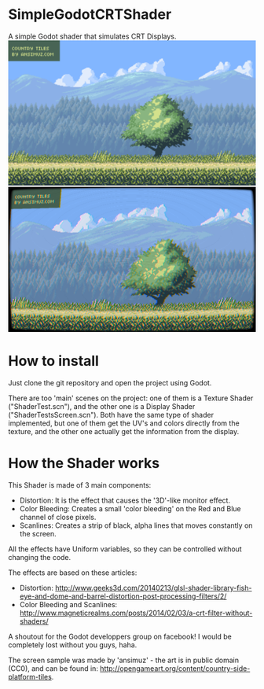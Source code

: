 # SimpleGodotCRTShader
A simple Godot shader that simulates CRT Displays.
![Without Shader](sample.png)
![With Shader](withshader.png)


# How to install
Just clone the git repository and open the project using Godot.

There are too 'main' scenes on the project: one of them is a Texture Shader ("ShaderTest.scn"), and the other one is a Display Shader ("ShaderTestsScreen.scn"). Both have the same type of shader implemented, but one of them get the UV's and colors directly from the texture, and the other one actually get the information from the display.

# How the Shader works
This Shader is made of 3 main components:

* Distortion: It is the effect that causes the '3D'-like monitor effect.
* Color Bleeding: Creates a small 'color bleeding' on the Red and Blue channel of close pixels.
* Scanlines: Creates a strip of black, alpha lines that moves constantly on the screen.

All the effects have Uniform variables, so they can be controlled without changing the code.

The effects are based on these articles:

* Distortion: http://www.geeks3d.com/20140213/glsl-shader-library-fish-eye-and-dome-and-barrel-distortion-post-processing-filters/2/
* Color Bleeding and Scanlines: http://www.magneticrealms.com/posts/2014/02/03/a-crt-filter-without-shaders/

A shoutout for the Godot developpers group on facebook! I would be completely lost without you guys, haha.

The screen sample was made by 'ansimuz' - the art is in public domain (CC0), and can be found in: http://opengameart.org/content/country-side-platform-tiles.
